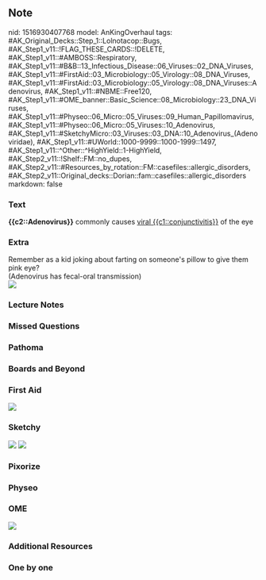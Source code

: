 ## Note
nid: 1516930407768
model: AnKingOverhaul
tags: #AK_Original_Decks::Step_1::Lolnotacop::Bugs, #AK_Step1_v11::!FLAG_THESE_CARDS::!DELETE, #AK_Step1_v11::#AMBOSS::Respiratory, #AK_Step1_v11::#B&B::13_Infectious_Disease::06_Viruses::02_DNA_Viruses, #AK_Step1_v11::#FirstAid::03_Microbiology::05_Virology::08_DNA_Viruses, #AK_Step1_v11::#FirstAid::03_Microbiology::05_Virology::08_DNA_Viruses::Adenovirus, #AK_Step1_v11::#NBME::Free120, #AK_Step1_v11::#OME_banner::Basic_Science::08_Microbiology::23_DNA_Viruses, #AK_Step1_v11::#Physeo::06_Micro::05_Viruses::09_Human_Papillomavirus, #AK_Step1_v11::#Physeo::06_Micro::05_Viruses::10_Adenovirus, #AK_Step1_v11::#SketchyMicro::03_Viruses::03_DNA::10_Adenovirus_(Adenoviridae), #AK_Step1_v11::#UWorld::1000-9999::1000-1999::1497, #AK_Step1_v11::^Other::^HighYield::1-HighYield, #AK_Step2_v11::!Shelf::FM::no_dupes, #AK_Step2_v11::#Resources_by_rotation::FM::casefiles::allergic_disorders, #AK_Step2_v11::Original_decks::Dorian::fam::casefiles::allergic_disorders
markdown: false

### Text
<b>{{c2::Adenovirus}}</b> commonly causes <u>viral
{{c1::conjunctivitis}}</u> of the eye

### Extra
<div>
  Remember as a kid joking about farting on someone's pillow to
  give them pink eye?
</div>
<div>
  (Adenovirus has fecal-oral transmission)
</div>
<div><img src="paste-13709535609312.jpg"></div>

### Lecture Notes


### Missed Questions


### Pathoma


### Boards and Beyond


### First Aid
<img src="tmpjj6_mhch.png">

### Sketchy
<img src="paste-345701917655043.jpg"> <img src=
"Screen%20Shot%202019-10-11%20at%208.23.08%20AM.png">

### Pixorize


### Physeo


### OME
<div class="ome-widget">
  <a href=
  "https://onlinemeded.org/spa/microbiology/dna-viruses/acquire?ref=anki">
  <img src="_OME_AnkiFlashcards_Lesson_5.png"></a>
</div>

### Additional Resources


### One by one

